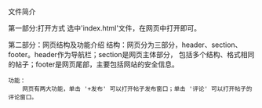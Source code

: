 文件简介

第一部分:打开方式
	选中'index.html'文件，在网页中打开即可。

第二部分：网页结构及功能介绍
	结构：网页分为三部分，header、section、footer。header作为导航栏；section是网页主体部分，
		 包括多个结构、格式相同的帖子；footer是网页尾部，主要包括网站的安全信息。

	功能：
		网页有两大功能，单击 '+发布' 可以打开帖子发布窗口；单击 '评论' 可以打开帖子的评论窗口。